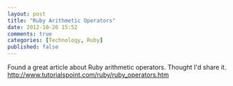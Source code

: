 ```yaml
---
layout: post
title: "Ruby Arithmetic Operators"
date: 2012-10-26 15:52
comments: true
categories: [Technology, Ruby]
published: false
---
```


Found a great article about Ruby arithmetic operators. Thought I'd share it.
http://www.tutorialspoint.com/ruby/ruby_operators.htm
